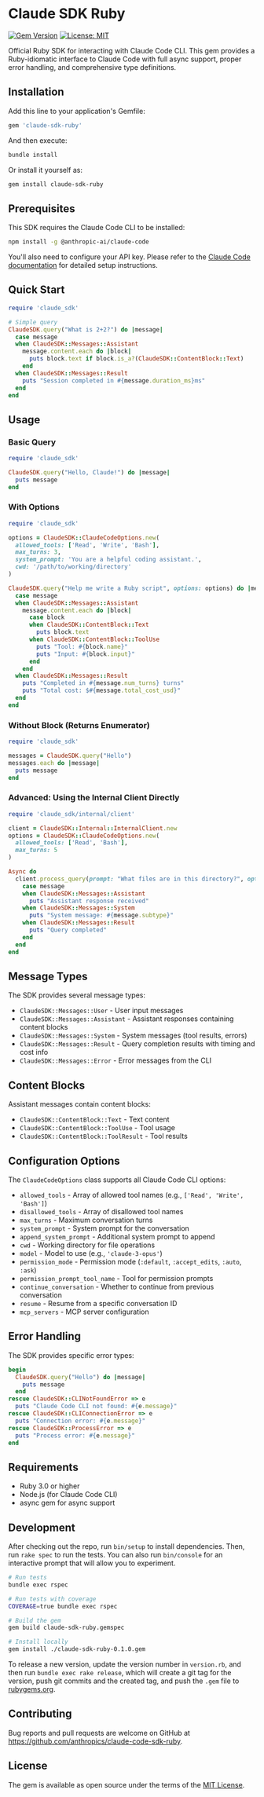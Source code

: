 # Claude SDK Ruby

[![Gem Version](https://badge.fury.io/rb/claude-sdk-ruby.svg)](https://badge.fury.io/rb/claude-sdk-ruby)
[![License: MIT](https://img.shields.io/badge/License-MIT-yellow.svg)](https://opensource.org/licenses/MIT)

Official Ruby SDK for interacting with Claude Code CLI. This gem provides a Ruby-idiomatic interface to Claude Code with full async support, proper error handling, and comprehensive type definitions.

## Installation

Add this line to your application's Gemfile:

```ruby
gem 'claude-sdk-ruby'
```

And then execute:

```bash
bundle install
```

Or install it yourself as:

```bash
gem install claude-sdk-ruby
```

## Prerequisites

This SDK requires the Claude Code CLI to be installed:

```bash
npm install -g @anthropic-ai/claude-code
```

You'll also need to configure your API key. Please refer to the [Claude Code documentation](https://docs.anthropic.com/en/docs/claude-code) for detailed setup instructions.

## Quick Start

```ruby
require 'claude_sdk'

# Simple query
ClaudeSDK.query("What is 2+2?") do |message|
  case message
  when ClaudeSDK::Messages::Assistant
    message.content.each do |block|
      puts block.text if block.is_a?(ClaudeSDK::ContentBlock::Text)
    end
  when ClaudeSDK::Messages::Result
    puts "Session completed in #{message.duration_ms}ms"
  end
end
```

## Usage

### Basic Query

```ruby
require 'claude_sdk'

ClaudeSDK.query("Hello, Claude!") do |message|
  puts message
end
```

### With Options

```ruby
require 'claude_sdk'

options = ClaudeSDK::ClaudeCodeOptions.new(
  allowed_tools: ['Read', 'Write', 'Bash'],
  max_turns: 3,
  system_prompt: 'You are a helpful coding assistant.',
  cwd: '/path/to/working/directory'
)

ClaudeSDK.query("Help me write a Ruby script", options: options) do |message|
  case message
  when ClaudeSDK::Messages::Assistant
    message.content.each do |block|
      case block
      when ClaudeSDK::ContentBlock::Text
        puts block.text
      when ClaudeSDK::ContentBlock::ToolUse
        puts "Tool: #{block.name}"
        puts "Input: #{block.input}"
      end
    end
  when ClaudeSDK::Messages::Result
    puts "Completed in #{message.num_turns} turns"
    puts "Total cost: $#{message.total_cost_usd}"
  end
end
```

### Without Block (Returns Enumerator)

```ruby
require 'claude_sdk'

messages = ClaudeSDK.query("Hello")
messages.each do |message|
  puts message
end
```

### Advanced: Using the Internal Client Directly

```ruby
require 'claude_sdk/internal/client'

client = ClaudeSDK::Internal::InternalClient.new
options = ClaudeSDK::ClaudeCodeOptions.new(
  allowed_tools: ['Read', 'Bash'],
  max_turns: 5
)

Async do
  client.process_query(prompt: "What files are in this directory?", options: options) do |message|
    case message
    when ClaudeSDK::Messages::Assistant
      puts "Assistant response received"
    when ClaudeSDK::Messages::System
      puts "System message: #{message.subtype}"
    when ClaudeSDK::Messages::Result
      puts "Query completed"
    end
  end
end
```

## Message Types

The SDK provides several message types:

- `ClaudeSDK::Messages::User` - User input messages
- `ClaudeSDK::Messages::Assistant` - Assistant responses containing content blocks
- `ClaudeSDK::Messages::System` - System messages (tool results, errors)
- `ClaudeSDK::Messages::Result` - Query completion results with timing and cost info
- `ClaudeSDK::Messages::Error` - Error messages from the CLI

## Content Blocks

Assistant messages contain content blocks:

- `ClaudeSDK::ContentBlock::Text` - Text content
- `ClaudeSDK::ContentBlock::ToolUse` - Tool usage
- `ClaudeSDK::ContentBlock::ToolResult` - Tool results

## Configuration Options

The `ClaudeCodeOptions` class supports all Claude Code CLI options:

- `allowed_tools` - Array of allowed tool names (e.g., `['Read', 'Write', 'Bash']`)
- `disallowed_tools` - Array of disallowed tool names
- `max_turns` - Maximum conversation turns
- `system_prompt` - System prompt for the conversation
- `append_system_prompt` - Additional system prompt to append
- `cwd` - Working directory for file operations
- `model` - Model to use (e.g., `'claude-3-opus'`)
- `permission_mode` - Permission mode (`:default`, `:accept_edits`, `:auto`, `:ask`)
- `permission_prompt_tool_name` - Tool for permission prompts
- `continue_conversation` - Whether to continue from previous conversation
- `resume` - Resume from a specific conversation ID
- `mcp_servers` - MCP server configuration

## Error Handling

The SDK provides specific error types:

```ruby
begin
  ClaudeSDK.query("Hello") do |message|
    puts message
  end
rescue ClaudeSDK::CLINotFoundError => e
  puts "Claude Code CLI not found: #{e.message}"
rescue ClaudeSDK::CLIConnectionError => e
  puts "Connection error: #{e.message}"
rescue ClaudeSDK::ProcessError => e
  puts "Process error: #{e.message}"
end
```

## Requirements

- Ruby 3.0 or higher
- Node.js (for Claude Code CLI)
- async gem for async support

## Development

After checking out the repo, run `bin/setup` to install dependencies. Then, run `rake spec` to run the tests. You can also run `bin/console` for an interactive prompt that will allow you to experiment.

```bash
# Run tests
bundle exec rspec

# Run tests with coverage
COVERAGE=true bundle exec rspec

# Build the gem
gem build claude-sdk-ruby.gemspec

# Install locally
gem install ./claude-sdk-ruby-0.1.0.gem
```

To release a new version, update the version number in `version.rb`, and then run `bundle exec rake release`, which will create a git tag for the version, push git commits and the created tag, and push the `.gem` file to [rubygems.org](https://rubygems.org).

## Contributing

Bug reports and pull requests are welcome on GitHub at https://github.com/anthropics/claude-code-sdk-ruby.

## License

The gem is available as open source under the terms of the [MIT License](https://opensource.org/licenses/MIT).